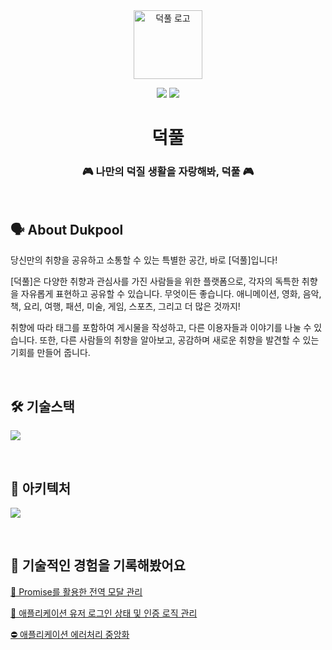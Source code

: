 <div align="center">
<a href="https://www.dukpool.co.kr">
<img width="110px" src="https://i.imgur.com/svmlL8p.png" alt="덕풀 로고"/>
</a>

[![](https://img.shields.io/badge/-Dukpool-important?style=flat&logo=airplayvideo&labelColor=%23000000&color=%23515ce6)](https://www.dukpool.co.kr/)
[![](https://img.shields.io/badge/-v.1.1.2-critical?style=flat&logo=github&label=release&labelColor=%23000000&color=%23ffffff)
](https://github.com/f-lab-edu/dukpool/releases)

# 덕풀

### 🎮 나만의 덕질 생활을 자랑해봐, 덕풀 🎮

</div>

<br>

## 🗣️ About Dukpool

당신만의 취향을 공유하고 소통할 수 있는 특별한 공간, 바로 [덕풀]입니다!

[덕풀]은 다양한 취향과 관심사를 가진 사람들을 위한 플랫폼으로, 각자의 독특한 취향을 자유롭게 표현하고 공유할 수 있습니다. 무엇이든 좋습니다. 애니메이션, 영화, 음악, 책, 요리, 여행, 패션, 미술, 게임, 스포츠, 그리고 더 많은 것까지!

취향에 따라 태그를 포함하여 게시물을 작성하고, 다른 이용자들과 이야기를 나눌 수 있습니다. 또한, 다른 사람들의 취향을 알아보고, 공감하며 새로운 취향을 발견할 수 있는 기회를 만들어 줍니다.

<br>

## 🛠️ 기술스택

![](https://i.imgur.com/DFU1tPs.png)

<br>

## 🌱 아키텍처

![](https://i.imgur.com/1cbpQBW.png)

<br>

## 📖 기술적인 경험을 기록해봤어요

[🔔 Promise를 활용한 전역 모달 관리](https://gunu-dev.tistory.com/entry/promise%EB%A5%BC-%EC%82%AC%EC%9A%A9%ED%95%9C-%EC%A0%84%EC%97%AD-%EB%AA%A8%EB%8B%AC-%EA%B4%80%EB%A6%AC-feat-contextAPI)

[🔐 애플리케이션 유저 로그인 상태 및 인증 로직 관리](https://gunu-dev.tistory.com/entry/%EC%95%A0%ED%94%8C%EB%A6%AC%EC%BC%80%EC%9D%B4%EC%85%98-%EC%9C%A0%EC%A0%80-%EB%A1%9C%EA%B7%B8%EC%9D%B8-%EC%83%81%ED%83%9C-%EB%B0%8F-%EC%9D%B8%EC%A6%9D-%EB%A1%9C%EC%A7%81-%EA%B4%80%EB%A6%AC-feat-Jotai)

[⛔️ 애플리케이션 에러처리 중앙화](https://gunu-dev.tistory.com/entry/%EC%95%A0%ED%94%8C%EB%A6%AC%EC%BC%80%EC%9D%B4%EC%85%98-%EC%97%90%EB%9F%AC%EC%B2%98%EB%A6%AC-%EC%A4%91%EC%95%99%ED%99%94)
